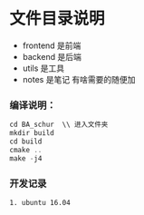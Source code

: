 # 文件目录说明
- frontend 是前端
- backend 是后端
- utils 是工具
- notes 是笔记
有啥需要的随便加

### 编译说明：

```c++
cd BA_schur  \\ 进入文件夹
mkdir build   
cd build
cmake ..
make -j4    
```

### 开发记录
```apple js
1. ubuntu 16.04

```
